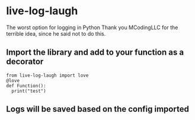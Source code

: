 # live-log-laugh
The worst option for logging in Python
Thank you MCodingLLC for the terrible idea, since he said not to do this.

## Import the library and add to your function as a decorator
``` 
from live-log-laugh import love
@love
def Function():
  print("test")

```
## Logs will be saved based on the config imported
